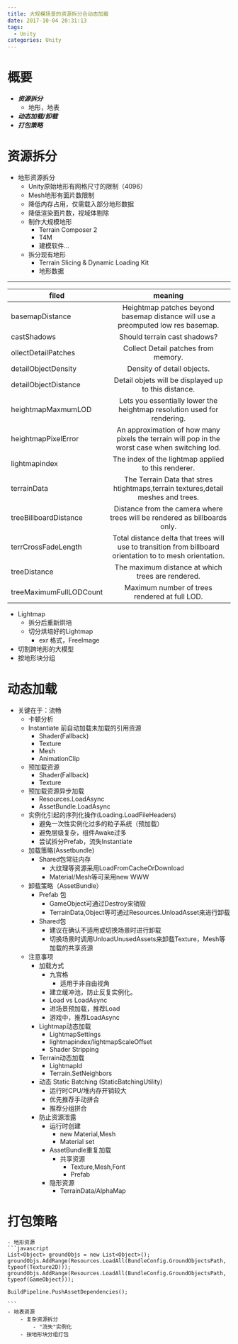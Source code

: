 ```yaml
---
title: 大规模场景的资源拆分合动态加载
date: 2017-10-04 20:31:13
tags:
  - Unity
categories: Unity
---
```


# 概要
- ***资源拆分***	
	- 地形，地表
- ***动态加载/卸载***
- ***打包策略***
# 资源拆分
- 地形资源拆分
	- Unity原始地形有网格尺寸的限制（4096）
	- Mesh地形有面片数限制
	- 降低内存占用，仅需载入部分地形数据
	- 降低渲染面片数，视域体剔除
	- 制作大规模地形
		- Terrain Composer 2
		- T4M
		- 建模软件...
	- 拆分现有地形
		- Terrain Slicing & Dynamic Loading Kit
		- 地形数据
			
----------

| filed 					| meaning |
| ------------------------- |:------------------------------------------------------------------------------------------------:| 
| basemapDistance      	| Heightmap patches beyond basemap distance will use a preomputed low res basemap. | 
| castShadows      		| Should terrain cast shadows?      | 
| ollectDetailPatches | Collect Detail patches from memory.      | 
| detailObjectDensity | Density of detail objects. |
| detailObjectDistance | Detail objets will be displayed up to this distance. |
| heightmapMaxmumLOD | Lets you essentially lower the heightmap resolution used for rendering. |
| heightmapPixelError | An approximation of how many pixels the terrain will pop in the worst case when switching lod. |
| lightmapindex | The index of the lightmap applied to this renderer. |
| terrainData 				| The Terrain Data that stres htightmaps,terrain textures,detail meshes and trees. |
| treeBillboardDistance | Distance from the camera where trees will be rendered as billboards only. |
| terrCrossFadeLength | Total distance delta that trees will use to transition from billboard orientation to to mesh orientation. |
| treeDistance 				| The maximum distance at which trees are rendered. |
| treeMaximumFullLODCount 	| Maximum number of trees rendered at full LOD. |

- Lightmap
	- 拆分后重新烘培
	- 切分烘培好的Lightmap
		- exr 格式，FreeImage
- 切割跨地形的大模型
- 按地形块分组
# 动态加载
- 关键在于：流畅
	- 卡顿分析
	- Instantiate 前自动加载未加载的引用资源
		- Shader(Fallback)
		- Texture
		- Mesh
		- AnimationClip
	- 预加载资源
		- Shader(Fallback)
		- Texture
	- 预加载资源异步加载
		- Resources.LoadAsync
		- AssetBundle.LoadAsync
	- 实例化引起的序列化操作(Loading.LoadFileHeaders)
		- 避免一次性实例化过多的粒子系统（预加载）
		- 避免层级复杂，组件Awake过多
		- 尝试拆分Prefab，流失Instantiate
	- 加载策略(Assetbundle)
		- Shared包常驻内存
			- 大纹理等资源采用LoadFromCacheOrDownload
			- Material/Mesh等可采用new WWW
	- 卸载策略（AssetBundle）
		- Prefab 包
			- GameObject可通过Destroy来销毁
			- TerrainData,Object等可通过Resources.UnloadAsset来进行卸载
		- Shared包
			- 建议在确认不适用或切换场景时进行卸载
			- 切换场景时调用UnloadUnusedAssets来卸载Texture，Mesh等加载的共享资源
	- 注意事项
		- 加载方式
			- 九宫格
				- 适用于非自由视角
			- 建立缓冲池，防止反复实例化。
			- Load vs LoadAsync
			- 进场景预加载，推荐Load
			- 游戏中，推荐LoadAsync
		- Lightmap动态加载
			- LightmapSettings
			- lightmapindex/lightmapScaleOffset
			- Shader Stripping
		- Terrain动态加载
			- Lightmapld
			- Terrain.SetNeighbors
		- 动态 Static Batching (StaticBatchingUtility)
			- 运行时CPU/堆内存开销较大
			- 优先推荐手动拼合
			- 推荐分组拼合
		- 防止资源泄露
			- 运行时创建
				- new Material,Mesh
				- Material set
			- AssetBundle重复加载
				- 共享资源
					- Texture,Mesh,Font
					- Prefab
			- 隐形资源
				- TerrainData/AlphaMap
# 打包策略
	- 地形资源
	```javascript
	List<Object> groundObjs = new List<Object>();
	groundObjs.AddRange(Resources.LoadAll(BundleConfig.GroundObjectsPath, typeof(Texture2D)));
	groundObjs.AddRange(Resources.LoadAll(BundleConfig.GroundObjectsPath, typeof(GameObject)));

	BuildPipeline.PushAssetDependencies();
	
	```
	- 地表资源
		- 复杂资源拆分
			- "流失"实例化
		- 按地形块分组打包
